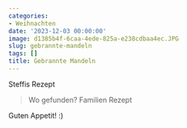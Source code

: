 ```yaml
---
categories:
- Weihnachten
date: '2023-12-03 00:00:00'
image: d1385b4f-6caa-4ede-825a-e238cdbaa4ec.JPG
slug: gebrannte-mandeln
tags: []
title: Gebrannte Mandeln
---
```



Steffis Rezept

> Wo gefunden? Familien Rezept

Guten Appetit! :)